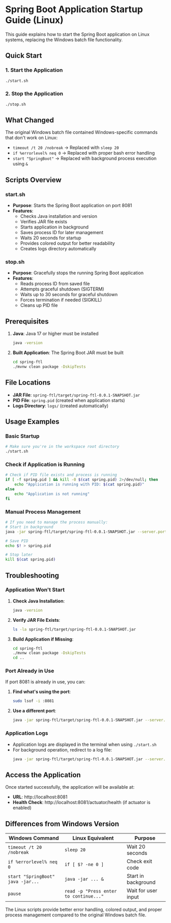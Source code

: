 # Spring Boot Application Startup Guide (Linux)

This guide explains how to start the Spring Boot application on Linux systems, replacing the Windows batch file functionality.

## Quick Start

### 1. Start the Application
```bash
./start.sh
```

### 2. Stop the Application
```bash
./stop.sh
```

## What Changed

The original Windows batch file contained Windows-specific commands that don't work on Linux:
- `timeout /t 20 /nobreak` → Replaced with `sleep 20`
- `if %errorlevel% neq 0` → Replaced with proper bash error handling
- `start "SpringBoot"` → Replaced with background process execution using `&`

## Scripts Overview

### start.sh
- **Purpose**: Starts the Spring Boot application on port 8081
- **Features**:
  - Checks Java installation and version
  - Verifies JAR file exists
  - Starts application in background
  - Saves process ID for later management
  - Waits 20 seconds for startup
  - Provides colored output for better readability
  - Creates logs directory automatically

### stop.sh
- **Purpose**: Gracefully stops the running Spring Boot application
- **Features**:
  - Reads process ID from saved file
  - Attempts graceful shutdown (SIGTERM)
  - Waits up to 30 seconds for graceful shutdown
  - Forces termination if needed (SIGKILL)
  - Cleans up PID file

## Prerequisites

1. **Java**: Java 17 or higher must be installed
   ```bash
   java -version
   ```

2. **Built Application**: The Spring Boot JAR must be built
   ```bash
   cd spring-ftl
   ./mvnw clean package -DskipTests
   ```

## File Locations

- **JAR File**: `spring-ftl/target/spring-ftl-0.0.1-SNAPSHOT.jar`
- **PID File**: `spring.pid` (created when application starts)
- **Logs Directory**: `logs/` (created automatically)

## Usage Examples

### Basic Startup
```bash
# Make sure you're in the workspace root directory
./start.sh
```

### Check if Application is Running
```bash
# Check if PID file exists and process is running
if [ -f spring.pid ] && kill -0 $(cat spring.pid) 2>/dev/null; then
    echo "Application is running with PID: $(cat spring.pid)"
else
    echo "Application is not running"
fi
```

### Manual Process Management
```bash
# If you need to manage the process manually:
# Start in background
java -jar spring-ftl/target/spring-ftl-0.0.1-SNAPSHOT.jar --server.port=8081 &

# Save PID
echo $! > spring.pid

# Stop later
kill $(cat spring.pid)
```

## Troubleshooting

### Application Won't Start
1. **Check Java Installation**:
   ```bash
   java -version
   ```

2. **Verify JAR File Exists**:
   ```bash
   ls -la spring-ftl/target/spring-ftl-0.0.1-SNAPSHOT.jar
   ```

3. **Build Application if Missing**:
   ```bash
   cd spring-ftl
   ./mvnw clean package -DskipTests
   cd ..
   ```

### Port Already in Use
If port 8081 is already in use, you can:
1. **Find what's using the port**:
   ```bash
   sudo lsof -i :8081
   ```

2. **Use a different port**:
   ```bash
   java -jar spring-ftl/target/spring-ftl-0.0.1-SNAPSHOT.jar --server.port=8082 &
   ```

### Application Logs
- Application logs are displayed in the terminal when using `./start.sh`
- For background operation, redirect to a log file:
  ```bash
  java -jar spring-ftl/target/spring-ftl-0.0.1-SNAPSHOT.jar --server.port=8081 > logs/spring.log 2>&1 &
  ```

## Access the Application

Once started successfully, the application will be available at:
- **URL**: http://localhost:8081
- **Health Check**: http://localhost:8081/actuator/health (if actuator is enabled)

## Differences from Windows Version

| Windows Command | Linux Equivalent | Purpose |
|----------------|------------------|---------|
| `timeout /t 20 /nobreak` | `sleep 20` | Wait 20 seconds |
| `if %errorlevel% neq 0` | `if [ $? -ne 0 ]` | Check exit code |
| `start "SpringBoot" java -jar...` | `java -jar ... &` | Start in background |
| `pause` | `read -p "Press enter to continue..."` | Wait for user input |

The Linux scripts provide better error handling, colored output, and proper process management compared to the original Windows batch file.